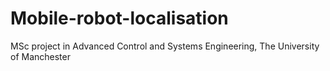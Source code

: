 # Mobile-robot-localisation
MSc project in Advanced Control and Systems Engineering, The University of Manchester
